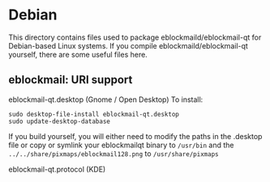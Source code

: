 
Debian
====================
This directory contains files used to package eblockmaild/eblockmail-qt
for Debian-based Linux systems. If you compile eblockmaild/eblockmail-qt yourself, there are some useful files here.

## eblockmail: URI support ##


eblockmail-qt.desktop  (Gnome / Open Desktop)
To install:

	sudo desktop-file-install eblockmail-qt.desktop
	sudo update-desktop-database

If you build yourself, you will either need to modify the paths in
the .desktop file or copy or symlink your eblockmailqt binary to `/usr/bin`
and the `../../share/pixmaps/eblockmail128.png` to `/usr/share/pixmaps`

eblockmail-qt.protocol (KDE)

